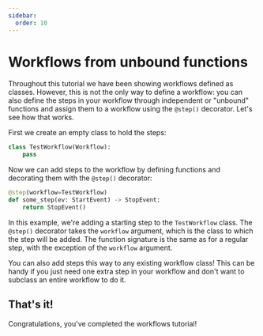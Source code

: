 ```yaml
---
sidebar:
  order: 10
---
```


# Workflows from unbound functions

Throughout this tutorial we have been showing workflows defined as classes. However, this is not the only way to define a workflow: you can also define the steps in your workflow through independent or "unbound" functions and assign them to a workflow using the `@step()` decorator. Let's see how that works.

First we create an empty class to hold the steps:

```python
class TestWorkflow(Workflow):
    pass
```

Now we can add steps to the workflow by defining functions and decorating them with the `@step()` decorator:

```python
@step(workflow=TestWorkflow)
def some_step(ev: StartEvent) -> StopEvent:
    return StopEvent()
```

In this example, we're adding a starting step to the `TestWorkflow` class. The `@step()` decorator takes the `workflow` argument, which is the class to which the step will be added. The function signature is the same as for a regular step, with the exception of the `workflow` argument.

You can also add steps this way to any existing workflow class! This can be handy if you just need one extra step in your workflow and don't want to subclass an entire workflow to do it.

## That's it!

Congratulations, you've completed the workflows tutorial!

